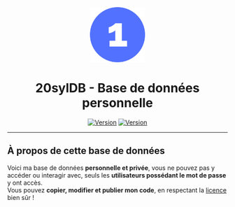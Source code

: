 <div align="center">
  <a href="https://20syldev.github.io/database"><img src="https://github.com/20syldev/database/blob/main/src/database.ico" alt="Logo" width="25%" height="auto"></a>

# 20sylDB - Base de données personnelle
  [![Version](https://img.shields.io/badge/Version%20:-v1.0.0-3857ab?labelColor=23272A)](https://20syldev.github.io/database)
  [![Version](https://img.shields.io/badge/Security%20:-Online-49ad4c?labelColor=23272A)](https://20syldev.github.io/database)
</div>

---

## À propos de cette base de données
Voici ma base de données **personnelle et privée**, vous ne pouvez pas y accéder ou interagir avec, seuls les **utilisateurs possédant le mot de passe** y ont accès.  
Vous pouvez **copier, modifier et publier mon code**, en respectant la [licence](https://github.com/20syldev/database?tab=BSD-3-Clause-1-ov-file#readme) bien sûr !